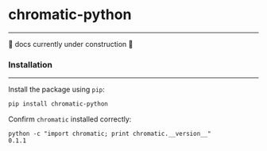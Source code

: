 # chromatic-python
---
🚧 docs currently under construction 🚧

### Installation
---
Install the package using `pip`:
```bash
pip install chromatic-python
```

Confirm `chromatic` installed correctly:
```pycon
python -c "import chromatic; print chromatic.__version__"
0.1.1
```
